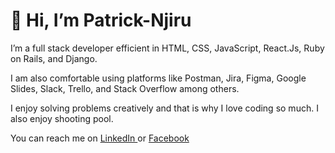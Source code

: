 <h1> 👋 Hi, I’m Patrick-Njiru </h1>
<p> I’m a full stack developer efficient in HTML, CSS, JavaScript, React.Js, Ruby on Rails, and Django. </p>
<p> I am also comfortable using platforms like Postman, Jira, Figma, Google Slides, Slack, Trello, and Stack Overflow among others. </p>
<p> I enjoy solving problems creatively and that is why I love coding so much. I also enjoy shooting pool. </p>
<p> You can reach me on <a href="https://www.linkedin.com/in/patrick-njiru-7569241ba/" target="_blank">
  LinkedIn </a> or <a href="https://www.facebook.com/patorankinglefte/" target="_blank"> Facebook </a>


<!---
Patrick-Njiru/Patrick-Njiru is a ✨ special ✨ repository because its `README.md` (this file) appears on your GitHub profile.
You can click the Preview link to take a look at your changes.
--->
